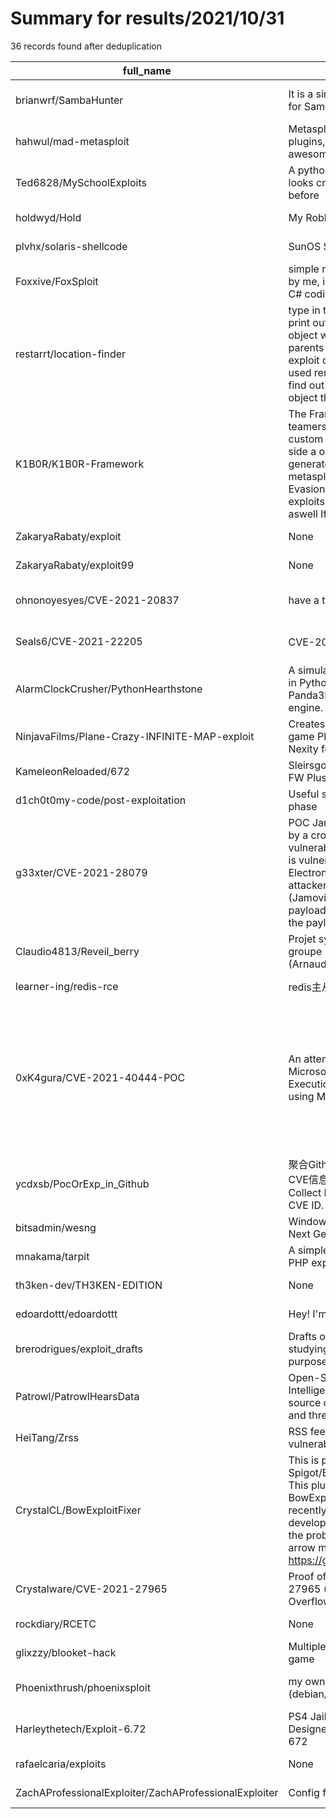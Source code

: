 
# Summary for results/2021/10/31
    
36 records found after deduplication

| full_name | description | html_url | matched_list | matched_count | pushed_at | size | stargazers_count | language | forks_count | vul_ids |
|-------------------------------------------------------|------------------------------------------------------------------------------------------------------------------------------------------------------------------------------------------------------------------------------------------------------------------|--------------------------------------------------------------------------|-------------------------------------------------------------------------------------------------------------------------------|-----------------|---------------------------|---------|--------------------|------------|---------------|--------------------|
| brianwrf/SambaHunter | It is a simple script to exploit RCE for Samba (CVE-2017-7494 ). | https://github.com/brianwrf/SambaHunter | ['exploit', 'rce'] | 2 | 2021-10-31 07:06:25+00:00 | 471 | 39 | Python | 24 | ['CVE-2017-7494'] |
| hahwul/mad-metasploit | Metasploit custom modules, plugins, resource script and.. awesome metasploit collection | https://github.com/hahwul/mad-metasploit | ['metasploit module OR payload'] | 1 | 2021-10-31 00:16:50+00:00 | 169846 | 253 | Ruby | 78 | [] |
| Ted6828/MySchoolExploits | A python cli that ik sucks and looks cringy its just easier than before | https://github.com/Ted6828/MySchoolExploits | ['exploit'] | 1 | 2021-10-31 09:19:59+00:00 | 6875 | 0 | Python | 0 | [] |
| holdwyd/Hold | My Roblox Exploit | https://github.com/holdwyd/Hold | ['exploit'] | 1 | 2021-10-31 02:35:32+00:00 | 8383 | 0 | C# | 0 | [] |
| plvhx/solaris-shellcode | SunOS Solaris shellcode | https://github.com/plvhx/solaris-shellcode | ['shellcode'] | 1 | 2021-10-31 00:11:31+00:00 | 0 | 0 | C | 0 | [] |
| Foxxive/FoxSploit | simple roblox exploit made in C# by me, i made this to practice my C# coding | https://github.com/Foxxive/FoxSploit | ['exploit', 'sploit'] | 2 | 2021-10-31 00:40:46+00:00 | 0 | 0 | | 0 | [] |
| restarrt/location-finder | type in the object name and it will print out the location of any object with the name, every parents to reach it, useful if your exploit doesnt support dex or you used remotespy and struggle to find out where is the parameter object that was passed, this | https://github.com/restarrt/location-finder | ['exploit'] | 1 | 2021-10-31 00:43:49+00:00 | 0 | 0 | | 0 | [] |
| K1B0R/K1B0R-Framework | The Framework made for red teamers. This framework has a custom Listener module along side a obfuscated payload generator far better and metasploits when it comes to AV Evasion. Soon to be implimenting exploits and auxilary modules aswell If you have any q | https://github.com/K1B0R/K1B0R-Framework | ['exploit', 'metasploit module OR payload'] | 2 | 2021-10-31 01:33:49+00:00 | 0 | 0 | | 0 | [] |
| ZakaryaRabaty/exploit | None | https://github.com/ZakaryaRabaty/exploit | ['exploit'] | 1 | 2021-10-31 01:35:53+00:00 | 0 | 0 | | 0 | [] |
| ZakaryaRabaty/exploit99 | None | https://github.com/ZakaryaRabaty/exploit99 | ['exploit'] | 1 | 2021-10-31 01:37:46+00:00 | 0 | 0 | Python | 0 | [] |
| ohnonoyesyes/CVE-2021-20837 | have a test | https://github.com/ohnonoyesyes/CVE-2021-20837 | ['cve-2 OR cve_2'] | 1 | 2021-10-31 01:37:11+00:00 | 0 | 0 | | 0 | ['CVE-2021-20837'] |
| Seals6/CVE-2021-22205 | CVE-2021-22205漏洞检测 | https://github.com/Seals6/CVE-2021-22205 | ['cve-2 OR cve_2'] | 1 | 2021-10-31 04:15:30+00:00 | 0 | 0 | | 0 | ['CVE-2021-22205'] |
| AlarmClockCrusher/PythonHearthstone | A simulation Hearthstone, written in Python 3.8 and exploiting Panda3D, an open-source game engine. | https://github.com/AlarmClockCrusher/PythonHearthstone | ['exploit'] | 1 | 2021-10-31 04:29:36+00:00 | 0 | 0 | | 0 | [] |
| NinjavaFilms/Plane-Crazy-INFINITE-MAP-exploit | Creates infinite maps in the roblox game Plane Crazy. Credits to Nexity for the script | https://github.com/NinjavaFilms/Plane-Crazy-INFINITE-MAP-exploit | ['exploit'] | 1 | 2021-10-31 05:20:01+00:00 | 0 | 0 | | 0 | [] |
| KameleonReloaded/672 | Sleirsgoevy New Exploit For 6.72 FW Plus GoldHEN 1.1 | https://github.com/KameleonReloaded/672 | ['exploit'] | 1 | 2021-10-31 05:31:37+00:00 | 0 | 0 | | 0 | [] |
| d1ch0t0my-code/post-exploitation | Useful scripts in post-exploitation phase | https://github.com/d1ch0t0my-code/post-exploitation | ['exploit'] | 1 | 2021-10-31 08:24:47+00:00 | 0 | 0 | | 0 | [] |
| g33xter/CVE-2021-28079 | POC Jamovi <=1.6.18 is affected by a cross-site scripting (XSS) vulnerability. The column-name is vulnerable to XSS in the ElectronJS Framework. An attacker can make a .omv (Jamovi) document containing a payload. When opened by victim, the payload is trigg | https://github.com/g33xter/CVE-2021-28079 | ['attack poc', 'cve poc', 'cve-2 OR cve_2', 'vulnerability poc'] | 4 | 2021-10-31 08:29:53+00:00 | 0 | 0 | nan | 0 | ['CVE-2021-28079'] |
| Claudio4813/Reveil_berry | Projet système exploitation P18M groupe 1 (Arnaud/Vincent/Frederic/Claude) | https://github.com/Claudio4813/Reveil_berry | ['exploit'] | 1 | 2021-10-31 10:27:16+00:00 | 1615 | 0 | CSS | 0 | [] |
| learner-ing/redis-rce | redis主从复制windows和Linux 6.x | https://github.com/learner-ing/redis-rce | ['rce'] | 1 | 2021-10-31 05:56:54+00:00 | 15 | 0 | C | 0 | [] |
| 0xK4gura/CVE-2021-40444-POC | An attempt to reproduce Microsoft MSHTML Remote Code Execution (RCE) Vulnerability and using Metasploit Framework. | https://github.com/0xK4gura/CVE-2021-40444-POC | ['cve poc', 'cve-2 OR cve_2', 'metasploit module OR payload', 'rce', 'rce poc', 'remote code execution', 'vulnerability poc'] | 7 | 2021-10-31 08:15:00+00:00 | 6 | 2 | nan | 0 | ['CVE-2021-40444'] |
| ycdxsb/PocOrExp_in_Github | 聚合Github上已有的Poc或者Exp，CVE信息来自CVE官网。Auto Collect Poc Or Exp from Github by CVE ID. | https://github.com/ycdxsb/PocOrExp_in_Github | ['cve poc'] | 1 | 2021-10-31 00:03:12+00:00 | 111590 | 221 | Python | 66 | [] |
| bitsadmin/wesng | Windows Exploit Suggester - Next Generation | https://github.com/bitsadmin/wesng | ['exploit'] | 1 | 2021-10-31 09:00:58+00:00 | 74914 | 2558 | Python | 388 | [] |
| mnakama/tarpit | A simple HTTP tarpit for catching PHP exploit scanners | https://github.com/mnakama/tarpit | ['exploit'] | 1 | 2021-10-31 05:50:15+00:00 | 6 | 2 | Go | 0 | [] |
| th3ken-dev/TH3KEN-EDITION | None | https://github.com/th3ken-dev/TH3KEN-EDITION | ['exploit'] | 1 | 2021-10-31 10:03:10+00:00 | 3418923 | 2 | Batchfile | 0 | [] |
| edoardottt/edoardottt | Hey! I'm edoardottt! 🏴‍☠️👹 | https://github.com/edoardottt/edoardottt | ['exploit'] | 1 | 2021-10-31 09:36:52+00:00 | 30 | 0 | | 0 | [] |
| brerodrigues/exploit_drafts | Drafts of exploits made for studying and consultation purposes | https://github.com/brerodrigues/exploit_drafts | ['exploit'] | 1 | 2021-10-31 03:09:46+00:00 | 128 | 0 | Python | 0 | [] |
| Patrowl/PatrowlHearsData | Open-Source Vulnerability Intelligence Center - Unified source of vulnerability, exploit and threat Intelligence feeds | https://github.com/Patrowl/PatrowlHearsData | ['exploit'] | 1 | 2021-10-31 00:03:09+00:00 | 417361 | 34 | | 19 | [] |
| HeiTang/Zrss | RSS feeds for HITCON ZeroDay’s vulnerability list | https://github.com/HeiTang/Zrss | ['zeroday'] | 1 | 2021-10-31 01:09:29+00:00 | 3681 | 2 | Python | 0 | [] |
| CrystalCL/BowExploitFixer | This is plugin for 1.17 Spigot/Bukkit Minecraft's servers. This plugin fixes BowExploit(BowBomb) that found recently. Meteor Client developers released their fix, but the problem is that it fixes vanills arrow mechanics. Together I with https://github.com/ | https://github.com/CrystalCL/BowExploitFixer | ['exploit'] | 1 | 2021-10-31 08:35:45+00:00 | 46 | 2 | Java | 1 | [] |
| Crystalware/CVE-2021-27965 | Proof of concept for CVE-2021-27965 (Stack-based Buffer Overflow) | https://github.com/Crystalware/CVE-2021-27965 | ['cve-2 OR cve_2'] | 1 | 2021-10-31 02:39:41+00:00 | 15 | 0 | C | 1 | ['CVE-2021-27965'] |
| rockdiary/RCETC | None | https://github.com/rockdiary/RCETC | ['rce'] | 1 | 2021-10-31 09:32:48+00:00 | 20619 | 0 | HTML | 0 | [] |
| glixzzy/blooket-hack | Multiple hacks that breaks the game | https://github.com/glixzzy/blooket-hack | ['exploit'] | 1 | 2021-10-31 05:56:39+00:00 | 3243 | 90 | JavaScript | 185 | [] |
| Phoenixthrush/phoenixsploit | my own metasploit ig in python (debian/ arch based linux distros) | https://github.com/Phoenixthrush/phoenixsploit | ['metasploit module OR payload'] | 1 | 2021-10-31 08:59:52+00:00 | 189 | 1 | Python | 0 | [] |
| Harleythetech/Exploit-6.72 | PS4 Jailbreak by Karo and Re Designed by Me For Firmware 672 | https://github.com/Harleythetech/Exploit-6.72 | ['exploit'] | 1 | 2021-10-31 05:57:12+00:00 | 5424 | 0 | HTML | 0 | [] |
| rafaelcaria/exploits | None | https://github.com/rafaelcaria/exploits | ['exploit'] | 1 | 2021-10-31 07:17:42+00:00 | 3 | 0 | Python | 0 | [] |
| ZachAProfessionalExploiter/ZachAProfessionalExploiter | Config files for my GitHub profile. | https://github.com/ZachAProfessionalExploiter/ZachAProfessionalExploiter | ['exploit'] | 1 | 2021-10-31 09:08:31+00:00 | 0 | 0 | | 0 | [] |
